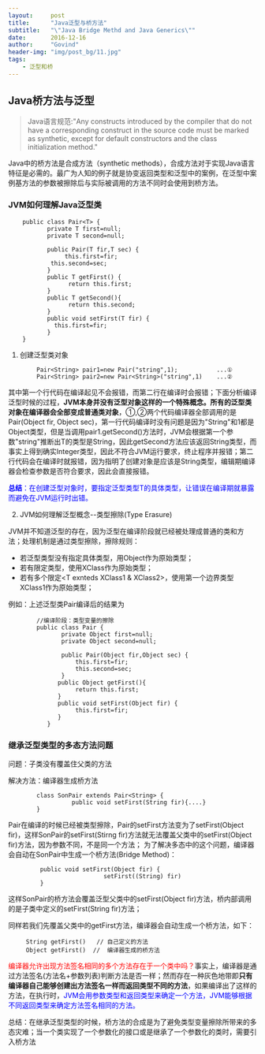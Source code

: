 ```yaml
---
layout:     post
title:      "Java泛型与桥方法"
subtitle:   "\"Java Bridge Methd and Java Generics\""
date:       2016-12-16
author:     "Govind"
header-img: "img/post_bg/11.jpg"
tags:
    - 泛型和桥
---
```



## Java桥方法与泛型

>Java语言规范:"Any constructs introduced by the compiler that do not have a corresponding construct in the source code must be marked as synthetic, except for default constructors and the class initialization method."

Java中的桥方法是合成方法（synthetic methods），合成方法对于实现Java语言特征是必需的。最广为人知的例子就是协变返回类型和泛型中的案例，在泛型中案例基方法的参数被擦除后与实际被调用的方法不同时会使用到桥方法。

### JVM如何理解Java泛型类

```
    public class Pair<T> {
           private T first=null;
           private T second=null;

           public Pair(T fir,T sec) {
                this.first=fir;
            this.second=sec;
           }
           public T getFirst() {
                 return this.first;
           }
           public T getSecond(){
                 return this.second;
           }
           public void setFirst(T fir) {
             this.first=fir;
           }
    }

```

1. 创建泛型类对象

```
        Pair<String> pair1=new Pair("string",1);           ...①
        Pair<String> pair2=new Pair<String>("string",1)    ...②
```

其中第一个行代码在编译起见不会报错，而第二行在编译时会报错；下面分析编译泛型时候的过程，**JVM本身并没有泛型对象这样的一个特殊概念。所有的泛型类对象在编译器会全部变成普通类对象**，①,②两个代码编译器全部调用的是Pair(Object fir, Object sec)，第一行代码编译时没有问题是因为"String"和1都是Object类型，但是当调用pair1.getSecond()方法时，JVM会根据第一个参数"string"推断出T的类型是String，因此getSecond方法应该返回String类型，而事实上得到确实Integer类型，因此不符合JVM运行要求，终止程序并报错；第二行代码会在编译时就报错，因为指明了创建对象是应该是String类型，编辑期编译器会检查参数是否符合要求，因此会直接报错。

<font color="blue">**总结**：在创建泛型对象时，要指定泛型类型T的具体类型，让错误在编译期就暴露而避免在JVM运行时出错。</font>

2. JVM如何理解泛型概念--类型擦除(Type Erasure)

JVM并不知道泛型的存在，因为泛型在编译阶段就已经被处理成普通的类和方法；处理机制是通过类型擦除，擦除规则：
- 若泛型类型没有指定具体类型<T>，用Object作为原始类型；
- 若有限定类型<T extends XClass>，使用XClass作为原始类型；
- 若有多个限定<T exnteds XClass1 & XClass2>，使用第一个边界类型XClass1作为原始类型；

例如：上述泛型类Pair<T>编译后的结果为

```
        //编译阶段：类型变量的擦除
        public class Pair {
               private Object first=null;
               private Object second=null;

               public Pair(Object fir,Object sec) {
                   this.first=fir;
                   this.second=sec;
               }
              public Object getFirst(){
                   return this.first;
              }
              public void setFirst(Object fir) {
                   this.first=fir;
              }
           }
```

###  继承泛型类型的多态方法问题

问题：子类没有覆盖住父类的方法

解决方法：编译器生成桥方法

```
        class SonPair extends Pair<String> {
                  public void setFirst(String fir){....}
        }
```

Pair<String>在编译的时候已经被类型擦除，Pair的setFirst方法变为了setFirst(Object fir)，这样SonPair的setFirst(Stirng fir)方法就无法覆盖父类中的setFirst(Object fir)方法，因为参数不同，不是同一个方法；
为了解决多态中的这个问题，编译器会自动在SonPair中生成一个桥方法(Bridge Method)：

```
         public void setFirst(Object fir) {
                           setFirst((String) fir)
         }
```

这样SonPair的桥方法会覆盖泛型父类中的setFirst(Object fir)方法，桥内部调用的是子类中定义的setFirst(String fir)方法；

同样若我们先覆盖父类中的getFirst方法，编译器会自动生成一个桥方法，如下：

```
     String getFirst()   // 自己定义的方法
     Object getFirst()  //  编译器生成的桥方法
```

<font color="red">编译器允许出现方法签名相同的多个方法存在于一个类中吗？</font>事实上，编译器是通过方法签名(方法名+参数列表)判断方法是否一样；然而存在一种灰色地带即**只有编译器自己能够创建出方法签名一样而返回类型不同的方法**，如果编译出了这样的方法，在执行时，<font color="blue">JVM会用参数类型和返回类型来确定一个方法，JVM能够根据不同返回类型来确定方法签名相同的方法。</font>

总结：在继承泛型类型的时候，桥方法的合成是为了避免类型变量擦除所带来的多态灾难；当一个类实现了一个参数化的接口或是继承了一个参数化的类时，需要引入桥方法
